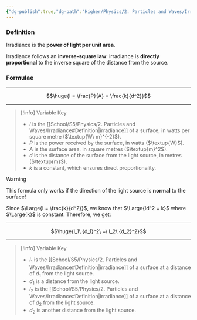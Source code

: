 ```yaml
---
{"dg-publish":true,"dg-path":"Higher/Physics/2. Particles and Waves/Irradiance.md","dg-permalink":"physics/irradiance","permalink":"/physics/irradiance/"}
---
```



### Definition
Irradiance is the **power of light per unit area**.

Irradiance follows an **inverse-square law**: irradiance is **directly proportional** to the inverse square of the distance from the source.

### Formulae

---

$$\huge{I = \frac{P}{A} = \frac{k}{d^2}}$$

---

> [!info] Variable Key
> - $I$ is the [[School/S5/Physics/2. Particles and Waves/Irradiance#Definition\|irradiance]] of a surface, in watts per square metre ($\textup{W\ m}^{-2}$).
> - $P$ is the power received by the surface, in watts ($\textup{W}$).
> - $A$ is the surface area, in square metres ($\textup{m}^2$).
> - $d$ is the distance of the surface from the light source, in metres ($\textup{m}$).
> - $k$ is a constant, which ensures direct proportionality.

> [!warning]
> This formula only works if the direction of the light source is **normal** to the surface!

Since $\Large{I = \frac{k}{d^2}}$, we know that $\Large{Id^2 = k}$ where $\Large{k}$ is constant. Therefore, we get:

---

$$\huge{I_1\ {d_1}^2\ =\ I_2\ {d_2}^2}$$

---

> [!info] Variable Key
> - $I_1$ is the [[School/S5/Physics/2. Particles and Waves/Irradiance#Definition\|irradiance]] of a surface at a distance of $d_1$ from the light source.
> - $d_1$ is a distance from the light source.
> - $I_2$ is the [[School/S5/Physics/2. Particles and Waves/Irradiance#Definition\|irradiance]] of a surface at a distance of $d_2$ from the light source.
> - $d_2$ is another distance from the light source.
